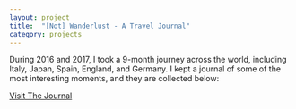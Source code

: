 ```yaml
---
layout: project
title:  "[Not] Wanderlust - A Travel Journal"
category: projects
---
```

During 2016 and 2017, I took a 9-month journey across the world, including Italy, Japan, Spain, England, and Germany.  I kept a journal of some of the most interesting moments, and they are collected below:

<a href="https://notwanderlust.tumblr.com" target="_blank" class="db br3 bw1 bree tc neutral b ba b--neutral pv2 ph4">Visit The Journal</a>